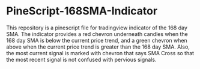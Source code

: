 # PineScript-168SMA-Indicator
This repository is a pinescript file for tradingview indicator of the 168 day SMA. The indicator provides a red chevron underneath candles when the 168 day SMA is below the current price trend, and a green chevron when above when the current price trend is greater than the 168 day SMA. Also, the most current signal is marked with chevron that says SMA Cross so that the most recent signal is not confused with pervious signals. 
